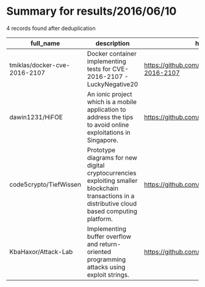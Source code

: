 
# Summary for results/2016/06/10
    
4 records found after deduplication

| full_name | description | html_url | matched_list | matched_count | pushed_at | size | stargazers_count | language | forks_count | vul_ids |
|------------------------------|--------------------------------------------------------------------------------------------------------------------------------------------------|-------------------------------------------------|----------------|-----------------|---------------------------|--------|--------------------|------------|---------------|-------------------|
| tmiklas/docker-cve-2016-2107 | Docker container implementing tests for CVE-2016-2107 - LuckyNegative20 | https://github.com/tmiklas/docker-cve-2016-2107 | ['cve-2'] | 1 | 2016-06-10 20:18:33+00:00 | 2064 | 1 | nan | 0 | ['CVE-2016-2107'] |
| dawin1231/HiFOE | An ionic project which is a mobile application to address the tips to avoid online exploitations in Singapore. | https://github.com/dawin1231/HiFOE | ['exploit'] | 1 | 2016-06-10 04:24:41+00:00 | 2840 | 0 | JavaScript | 0 | [] |
| code5crypto/TiefWissen | Prototype diagrams for new digital cryptocurrencies exploiting smaller blockchain transactions in a distributive cloud based computing platform. | https://github.com/code5crypto/TiefWissen | ['exploit'] | 1 | 2016-06-10 11:19:00+00:00 | 0 | 0 | | 0 | [] |
| KbaHaxor/Attack-Lab | Implementing buffer overflow and return-oriented programming attacks using exploit strings. | https://github.com/KbaHaxor/Attack-Lab | ['exploit'] | 1 | 2016-06-10 02:09:44+00:00 | 198 | 0 | | 28 | [] |
